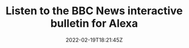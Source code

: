 ---
title: "Listen to the BBC News interactive bulletin for Alexa"
date: 2022-02-19T18:21:45Z
draft: false
type: link

thumbnail: "/img/thumbnail/voice-news.jpg"
link: "https://www.bbc.co.uk/news/help-50068132"
---